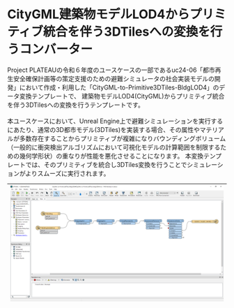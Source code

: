 # CityGML建築物モデルLOD4からプリミティブ統合を伴う3DTilesへの変換を行うコンバーター

Project PLATEAUの令和６年度のユースケースの一部であるuc24-06「都市再生安全確保計画等の策定支援のための避難シミュレータの社会実装モデルの開発」において作成・利用した「CityGML-to-Primitive3DTiles-BldgLOD4」のデータ変換テンプレートで、
建築物モデルLOD4(CityGML)からプリミティブ統合を伴う3DTilesへの変換を行うテンプレートです。  
<br>
本ユースケースにおいて、Unreal Engine上で避難シミュレーションを実行するにあたり、通常の3D都市モデル(3DTiles)を実装する場合、その属性やマテリアルが多数存在することからプリミティブが複雑になりバウンディングボリューム（一般的に衝突検出アルゴリズムにおいて可視化モデルの計算範囲を制限するための幾何学形状）の重なりが性能を悪化させることになります。
本変換テンプレートでは、そのプリミティブを統合し3DTiles変換を行うことでシミュレーションがよりスムーズに実行されます。

|![](resources/index1.png)|
|:-:|